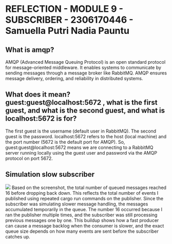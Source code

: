 # REFLECTION - MODULE 9 - SUBSCRIBER - 2306170446 - Samuella Putri Nadia Pauntu 
## What is amqp?
AMQP (Advanced Message Queuing Protocol) is an open standard protocol for message-oriented middleware. It enables systems to communicate by sending messages through a message broker like RabbitMQ. AMQP ensures message delivery, ordering, and reliability in distributed systems.
## What does it mean? guest:guest@localhost:5672 , what is the first guest, and what is the second guest, and what is localhost:5672 is for? 
The first guest is the username (default user in RabbitMQ). The second guest is the password. localhost:5672 refers to the host (local machine) and the port number (5672 is the default port for AMQP).
So, guest:guest@localhost:5672 means we are connecting to a RabbitMQ server running locally using the guest user and password via the AMQP protocol on port 5672.


## Simulation slow subscriber
![](ss_three/image.png)
Based on the screenshot, the total number of queued messages reached 16 before dropping back down. This reflects the total number of events I published using repeated cargo run commands on the publisher. Since the subscriber was simulating slower message handling, the messages accumulated temporarily in the queue. The number 16 occurred because I ran the publisher multiple times, and the subscriber was still processing previous messages one by one. This buildup shows how a fast producer can cause a message backlog when the consumer is slower, and the exact queue size depends on how many events are sent before the subscriber catches up.

